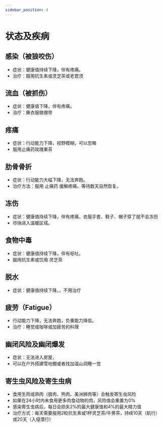 ```yaml
---
sidebar_position: 4
---
```


# 状态及疾病

## 感染（被狼咬伤）

- 症状：健康值持续下降，伴有疼痛。
- 治疗：服用抗生素或灵芝茶或老君须

## 流血（被抓伤）
- 症状：健康值下降，伴有疼痛。
- 治疗：撕衣服做绷带

## 疼痛
- 症状：行动能力下降，视野模糊，可以忽略
- 服用止痛药玫瑰果茶

## 肋骨骨折
- 症状：行动能力大幅下降，无法奔跑。
- 治疗方法：服用 止痛药 缓解疼痛。等待数天自然恢复。

## 冻伤

- 症状：健康值持续下降，伴有疼痛，衣服手套、鞋子、帽子穿了就不会冻伤
- 尽快进入温暖区域。

##  食物中毒
- 症状：健康值持续下降，伴有呕吐。
- 服用抗生素或饮用 灵芝茶

## 脱水
- 症状：健康值持续下降，，不用治疗


## 疲劳（Fatigue）
- 行动能力下降，无法奔跑，负重能力降低。
- 治疗：睡觉或咖啡或加疲劳的料理


## 幽闭风险及幽闭爆发
- 症状：无法进入房屋，
- 可以在户外搭建雪地棚或者找加温山洞睡一觉

## 寄生虫风险及寄生虫病
- 食用生肉或熟肉（狼肉、熊肉、美洲狮肉等）会触发寄生虫风险
- 如果在24小时内未食用更多肉食动物的肉，风险值会重置为0%
- 感染寄生虫病后，每日会损失2%的最大健康值和4%的最大精力值
- 治疗方式：每天需要服用2粒抗生素或1杯灵芝茶/牛蒡茶，持续10天（航行）或20天（入侵潜行）

